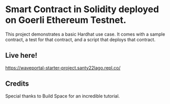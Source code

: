 # Smart Contract in Solidity deployed on Goerli Ethereum Testnet. 
This project demonstrates a basic Hardhat use case. It comes with a sample contract, a test for that contract, and a script that deploys that contract.
<br>

## Live here!
https://waveportal-starter-project.santy22lago.repl.co/
<br>

## Credits
Special thanks to Build Space for an incredible tutorial.
